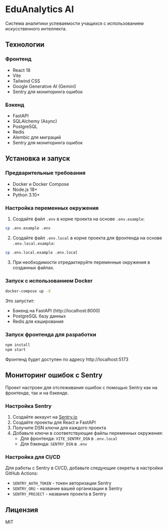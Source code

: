 # EduAnalytics AI

Система аналитики успеваемости учащихся с использованием искусственного интеллекта.

## Технологии

### Фронтенд
- React 18
- Vite
- Tailwind CSS
- Google Generative AI (Gemini)
- Sentry для мониторинга ошибок

### Бэкенд
- FastAPI
- SQLAlchemy (Async)
- PostgreSQL
- Redis
- Alembic для миграций
- Sentry для мониторинга ошибок

## Установка и запуск

### Предварительные требования
- Docker и Docker Compose
- Node.js 18+
- Python 3.10+

### Настройка переменных окружения

1. Создайте файл `.env` в корне проекта на основе `.env.example`:
```bash
cp .env.example .env
```

2. Создайте файл `.env.local` в корне проекта для фронтенда на основе `.env.local.example`:
```bash
cp .env.local.example .env.local
```

3. При необходимости отредактируйте переменные окружения в созданных файлах.

### Запуск с использованием Docker

```bash
docker-compose up -d
```

Это запустит:
- Бэкенд на FastAPI (http://localhost:8000)
- PostgreSQL базу данных
- Redis для кэширования

### Запуск фронтенда для разработки

```bash
npm install
npm start
```

Фронтенд будет доступен по адресу http://localhost:5173

## Мониторинг ошибок с Sentry

Проект настроен для отслеживания ошибок с помощью Sentry как на фронтенде, так и на бэкенде.

### Настройка Sentry

1. Создайте аккаунт на [Sentry.io](https://sentry.io/)
2. Создайте проекты для React и FastAPI
3. Получите DSN ключи для каждого проекта
4. Добавьте ключи в соответствующие файлы переменных окружения:
   - Для фронтенда: `VITE_SENTRY_DSN` в `.env.local`
   - Для бэкенда: `SENTRY_DSN` в `.env`

### Настройка для CI/CD

Для работы с Sentry в CI/CD, добавьте следующие секреты в настройки GitHub Actions:

- `SENTRY_AUTH_TOKEN` - токен авторизации Sentry
- `SENTRY_ORG` - название вашей организации в Sentry
- `SENTRY_PROJECT` - название проекта в Sentry

## Лицензия

MIT